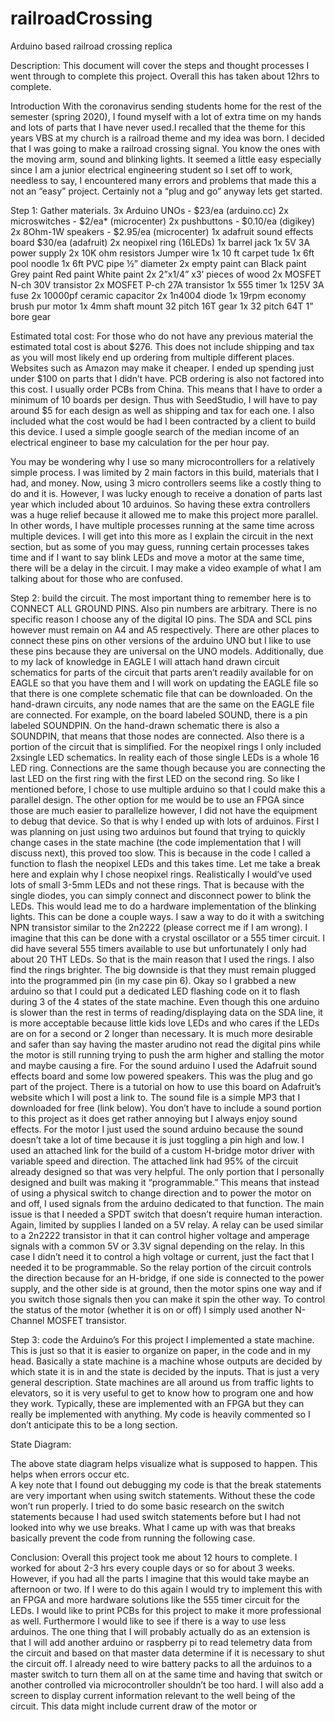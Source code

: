 # railroadCrossing
Arduino based railroad crossing replica 


	
Description:  This document will cover the steps and thought processes I went through to complete this project. Overall this has taken about 12hrs to complete. 

Introduction
	With the coronavirus sending students home for the rest of the semester (spring 2020), I found myself with a lot of extra time on my hands and lots of parts that I have never used.I recalled that the theme for this years VBS at my church is a railroad theme and my idea was born. I decided that I was going to make a railroad crossing signal. You know the ones with the moving arm, sound and blinking lights. It seemed a little easy especially since I am a junior electrical engineering student so I set off to work, needless to say, I encountered many errors and problems that made this a not an “easy” project. Certainly not a “plug and go” anyway lets get started.

Step 1: Gather materials. 
3x Arduino UNOs - $23/ea (arduino.cc)
2x microswitches - $2/ea* (microcenter)
2x pushbuttons - $0.10/ea (digikey)
2x 8Ohm-1W speakers - $2.95/ea (microcenter)
1x adafruit sound effects board $30/ea (adafruit)
2x neopixel ring (16LEDs)
1x barrel jack
1x 5V 3A power supply
2x 10K ohm resistors
Jumper wire
1x 10 ft carpet tude
1x 6ft pool noodle
1x 6ft PVC pipe ½” diameter
2x empty paint can
Black paint
Grey paint
Red paint
White paint
2x 2”x1/4” x3’ pieces of wood
2x MOSFET N-ch 30V transistor
2x MOSFET P-ch 27A transistor
1x 555 timer
1x 125V 3A fuse
2x 10000pf ceramic capacitor
2x 1n4004 diode
1x 19rpm economy brush pur motor
1x 4mm shaft mount 32 pitch 16T gear
1x 32 pitch 64T 1” bore gear

Estimated total cost:
	For those who do not have any previous material the estimated total cost is about $276. This does not include shipping and tax as you will most likely end up ordering from multiple different places. Websites such as Amazon may make it cheaper. I ended up spending just under $100 on parts that I didn’t have. PCB ordering is also not factored into this cost. I usually order PCBs from China. This means that I have to order a minimum of 10 boards per design. Thus with SeedStudio, I will have to pay around $5 for each design as well as shipping and tax for each one. I also included what the cost would be had I been contracted by a client to build this device. I used a simple google search of the median income of an electrical engineer to base my calculation for the per hour pay. 



You may be wondering why I use so many microcontrollers for a relatively simple process. I was limited by 2 main factors in this build, materials that I had, and money. Now, using 3 micro controllers seems like a costly thing to do and it is. However, I was lucky enough to receive a donation of parts last year which included about 10 arduinos. So having these extra controllers was a huge relief because it allowed me to make this project more parallel. In other words, I have multiple processes running at the same time across multiple devices. I will get into this more as I explain the circuit in the next section, but as some of you may guess, running certain processes takes time and if I want to say blink LEDs and move a motor at the same time, there will be a delay in the circuit. I may make a video example of what I am talking about for those who are confused. 

Step 2: build the circuit.
	The most important thing to remember here is to CONNECT ALL GROUND PINS. Also pin numbers are arbitrary. There is no specific reason I choose any of the digital IO pins. The SDA and SCL pins however must remain on A4 and A5 respectively. There are other places to connect these pins on other versions of the arduino UNO but I like to use these pins because they are universal on the UNO models. 
	Additionally, due to my lack of knowledge in EAGLE I will attach hand drawn circuit schematics for parts of the circuit that parts aren’t readily available for on EAGLE so that you have them and I will work on updating the EAGLE file so that there is one complete schematic file that can be downloaded. On the hand-drawn circuits, any node names that are the same on the EAGLE file are connected. For example, on the board labeled SOUND, there is a pin labeled SOUNDPIN. On the hand-drawn schematic there is also a SOUNDPIN, that means that those nodes are connected. Also there is a portion of the circuit that is simplified. For the neopixel rings I only included 2xsingle LED schematics. In reality each of those single LEDs is a whole 16 LED ring. Connections are the same though because you are connecting the last LED on the first ring with the first LED on the second ring.
	So like I mentioned before, I chose to use multiple arduino so that I could make this a parallel design. The other option for me would be to use an FPGA since those are much easier to parallelize however, I did not have the equipment to debug that device. So that is why I ended up with lots of arduinos. First I was planning on just using two arduinos but found that trying to quickly change cases in the state machine (the code implementation that I will discuss next), this proved too slow. This is because in the code I called a function to flash the neopixel LEDs and this takes time. 
Let me take a break here and explain why I chose neopixel rings. Realistically I would’ve used lots of small 3-5mm LEDs and not these rings. That is because with the single diodes, you can simply connect and disconnect power to blink the LEDs. This would lead me to do a hardware implementation of the blinking lights. This can be done a couple ways. I saw a way to do it with a switching NPN transistor similar to the 2n2222 (please correct me if I am wrong). I imagine that this can be done with a crystal oscillator or a 555 timer circuit. I did have several 555 timers available to use but unfortunately I only had about 20 THT LEDs. So that is the main reason that I used the rings. I also find the rings brighter. The big downside is that they must remain plugged into the programmed pin (in my case pin 6). 
Okay so I grabbed a new arduino so that I could put a dedicated LED flashing code on it to flash during 3 of the 4 states of the state machine. Even though this one arduino is slower than the rest in terms of reading/displaying data on the SDA line, it is more acceptable because little kids love LEDs and who cares if the LEDs are on for a second or 2 longer than necessary. It is much more desirable and safer than say having the master arudino not read the digital pins while the motor is still running trying to push the arm higher and stalling the motor and maybe causing a fire. 
For the sound arduino I used the Adafruit sound effects board and some low powered speakers. This was the plug and go part of the project. There is a tutorial on how to use this board on Adafruit’s website which I will post a link to. The sound file is a simple MP3 that I downloaded for free (link below). You don’t have to include a sound portion to this project as it does get rather annoying but I always enjoy sound effects.
For the motor I just used the sound arduino because the sound doesn’t take a lot of time because it is just toggling a pin high and low. I used an attached link for the build of a custom H-bridge motor driver with variable speed and direction. The attached link had 95% of the circuit already designed so that was very helpful. The only portion that I personally designed and built was making it “programmable.” This means that instead of using a physical switch to change direction and to power the motor on and off, I used signals from the arduino dedicated to that function. The main issue is that I needed a SPDT switch that doesn’t require human interaction. Again, limited by supplies I landed on a 5V relay. A relay can be used similar to a 2n2222 transistor in that it can control higher voltage and amperage signals with a common 5V or 3.3V signal depending on the relay. In this case I didn’t need it to control a high voltage or current, just the fact that I needed it to be programmable. So the relay portion of the circuit controls the direction because for an H-bridge, if one side is connected to the power supply, and the other side is at ground, then the motor spins one way and if you switch those signals then you can make it spin the other way. To control the status of the motor (whether it is on or off) I simply used another N-Channel MOSFET transistor. 


Step 3: code the Arduino’s
	For this project I implemented a state machine. This is just so that it is easier to organize on paper, in the code and in my head. Basically a state machine is a machine whose outputs are decided by which state it is in and the state is decided by the inputs. That is just a very general description. State machines are all around us from traffic lights to elevators, so it is very useful to get to know how to program one and how they work. Typically, these are implemented with an FPGA but they can really be implemented with anything. My code is heavily commented so I don’t anticipate this to be a long section. 

State Diagram:


The above state diagram helps visualize what is supposed to happen. This helps when errors occur etc.  
	A key note that I found out debugging my code is that the break statements are very important when using switch statements. Without these the code won’t run properly. I tried to do some basic research on the switch statements because I had used switch statements before but I had not looked into why we use breaks. What I came up with was that breaks basically prevent the code from running the following case.

Conclusion:
	Overall this project took me about 12 hours to complete. I worked for about 2-3 hrs every couple days or so for about 3 weeks. However, if you had all the parts I imagine that this would take maybe an afternoon or two. If I were to do this again  I would try to implement this with an FPGA and more hardware solutions like the 555 timer circuit for the LEDs. I would like to print PCBs for this project to make it more professional as well. Furthermore I would like to see if there is a way to use less arduinos. The one thing that I will probably actually do as an extension is that I will add another arduino or raspberry pi to read telemetry data from the circuit and based on that master data determine if it is necessary to shut the circuit off. I already need to wire battery packs to all the arduinos to a master switch to turn them all on  at the same time and having that switch or another controlled via microcontroller shouldn’t be too hard. I will also add a screen to display current information relevant to the well being of the circuit. This data might include current draw of the motor or 
